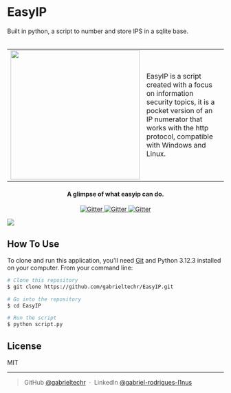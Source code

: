 # EasyIP
Built in python, a script to number and store IPS in a sqlite base.
<br><br>
<table>
  <tr>
    <td>
      <img align="center" src="https://github.com/user-attachments/assets/b8358074-bb22-4081-bffa-04fa23d7a1b4" width="300px">
    </td>
    <td>EasyIP is a script created with a focus on information security topics, it is a pocket version of an IP numerator that works with the http protocol, compatible with Windows and Linux.</td>
  </tr>
</table>




<h4 align="center">A glimpse of what easyip can do.</h4>

<p align="center">
  <a href="https://badge.fury.io/js/electron-markdownify">
    <img src="https://img.shields.io/badge/Python-3.12.13-green"
         alt="Gitter">
  </a>
    <a href="https://badge.fury.io/js/electron-markdownify">
    <img src="https://img.shields.io/badge/Requests-2.32.3-blue"
         alt="Gitter">
  </a>
    <a href="https://badge.fury.io/js/electron-markdownify">
    <img src="https://img.shields.io/badge/Windows-Linux-yellow"
         alt="Gitter">
  </a>

</p>



  <img align="center" src="https://github.com/user-attachments/assets/bbcf8740-22c4-4e45-98aa-f240c3f8b328"> 






## How To Use

To clone and run this application, you'll need [Git](https://git-scm.com) and Python 3.12.3 installed on your computer. From your command line:

```bash
# Clone this repository
$ git clone https://github.com/gabrieltechr/EasyIP.git

# Go into the repository
$ cd EasyIP

# Run the script
$ python script.py
```

## License

MIT

---

> GitHub [@gabrieltechr](https://github.com/gabrieltechr) &nbsp;&middot;&nbsp;
> Linkedln [@gabriel-rodrigues-l1nus](https://www.linkedin.com/in/gabriel-rodrigues-l1nus/)

